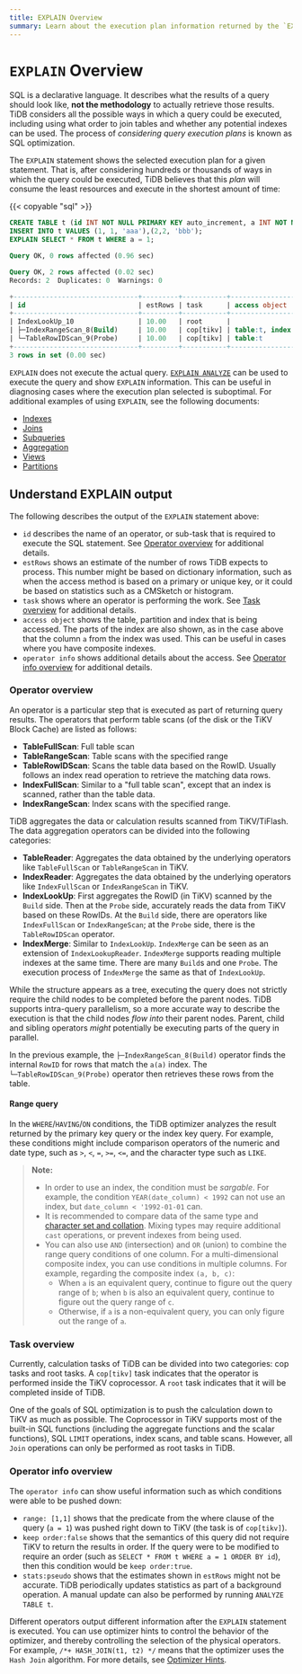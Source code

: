 ```yaml
---
title: EXPLAIN Overview
summary: Learn about the execution plan information returned by the `EXPLAIN` statement in TiDB.
---
```


# `EXPLAIN` Overview

SQL is a declarative language. It describes what the results of a query should look like, **not the methodology** to actually retrieve those results. TiDB considers all the possible ways in which a query could be executed, including using what order to join tables and whether any potential indexes can be used. The process of _considering query execution plans_ is known as SQL optimization.

The `EXPLAIN` statement shows the selected execution plan for a given statement. That is, after considering hundreds or thousands of ways in which the query could be executed, TiDB believes that this _plan_ will consume the least resources and execute in the shortest amount of time:

{{< copyable "sql" >}}

```sql
CREATE TABLE t (id INT NOT NULL PRIMARY KEY auto_increment, a INT NOT NULL, pad1 VARCHAR(255), INDEX(a));
INSERT INTO t VALUES (1, 1, 'aaa'),(2,2, 'bbb');
EXPLAIN SELECT * FROM t WHERE a = 1;
```

```sql
Query OK, 0 rows affected (0.96 sec)

Query OK, 2 rows affected (0.02 sec)
Records: 2  Duplicates: 0  Warnings: 0

+-------------------------------+---------+-----------+---------------------+---------------------------------------------+
| id                            | estRows | task      | access object       | operator info                               |
+-------------------------------+---------+-----------+---------------------+---------------------------------------------+
| IndexLookUp_10                | 10.00   | root      |                     |                                             |
| ├─IndexRangeScan_8(Build)     | 10.00   | cop[tikv] | table:t, index:a(a) | range:[1,1], keep order:false, stats:pseudo |
| └─TableRowIDScan_9(Probe)     | 10.00   | cop[tikv] | table:t             | keep order:false, stats:pseudo              |
+-------------------------------+---------+-----------+---------------------+---------------------------------------------+
3 rows in set (0.00 sec)
```

`EXPLAIN` does not execute the actual query. [`EXPLAIN ANALYZE`](/sql-statements/sql-statement-explain-analyze.md) can be used to execute the query and show `EXPLAIN` information. This can be useful in diagnosing cases where the execution plan selected is suboptimal. For additional examples of using `EXPLAIN`, see the following documents:

* [Indexes](/explain-indexes.md)
* [Joins](/explain-joins.md)
* [Subqueries](/explain-subqueries.md)
* [Aggregation](/explain-aggregation.md)
* [Views](/explain-views.md)
* [Partitions](/explain-partitions.md)

## Understand EXPLAIN output

The following describes the output of the `EXPLAIN` statement above:

* `id` describes the name of an operator, or sub-task that is required to execute the SQL statement. See [Operator overview](#operator-overview) for additional details.
* `estRows` shows an estimate of the number of rows TiDB expects to process. This number might be based on dictionary information, such as when the access method is based on a primary or unique key, or it could be based on statistics such as a CMSketch or histogram.
* `task` shows where an operator is performing the work. See [Task overview](#task-overview) for additional details.
* `access object` shows the table, partition and index that is being accessed. The parts of the index are also shown, as in the case above that the column `a` from the index was used. This can be useful in cases where you have composite indexes.
* `operator info` shows additional details about the access. See [Operator info overview](#operator-info-overview) for additional details.

### Operator overview

An operator is a particular step that is executed as part of returning query results. The operators that perform table scans (of the disk or the TiKV Block Cache) are listed as follows:

- **TableFullScan**: Full table scan
- **TableRangeScan**: Table scans with the specified range
- **TableRowIDScan**: Scans the table data based on the RowID. Usually follows an index read operation to retrieve the matching data rows.
- **IndexFullScan**: Similar to a "full table scan", except that an index is scanned, rather than the table data.
- **IndexRangeScan**: Index scans with the specified range.

TiDB aggregates the data or calculation results scanned from TiKV/TiFlash. The data aggregation operators can be divided into the following categories:

- **TableReader**: Aggregates the data obtained by the underlying operators like `TableFullScan` or `TableRangeScan` in TiKV.
- **IndexReader**: Aggregates the data obtained by the underlying operators like `IndexFullScan` or `IndexRangeScan` in TiKV.
- **IndexLookUp**: First aggregates the RowID (in TiKV) scanned by the `Build` side. Then at the `Probe` side, accurately reads the data from TiKV based on these RowIDs. At the `Build` side, there are operators like `IndexFullScan` or `IndexRangeScan`; at the `Probe` side, there is the `TableRowIDScan` operator.
- **IndexMerge**: Similar to `IndexLookUp`. `IndexMerge` can be seen as an extension of `IndexLookupReader`. `IndexMerge` supports reading multiple indexes at the same time. There are many `Build`s and one `Probe`. The execution process of `IndexMerge` the same as that of `IndexLookUp`.

While the structure appears as a tree, executing the query does not strictly require the child nodes to be completed before the parent nodes. TiDB supports intra-query parallelism, so a more accurate way to describe the execution is that the child nodes _flow into_ their parent nodes. Parent, child and sibling operators _might_ potentially be executing parts of the query in parallel.

In the previous example, the `├─IndexRangeScan_8(Build)` operator finds the internal `RowID` for rows that match the `a(a)` index. The `└─TableRowIDScan_9(Probe)` operator then retrieves these rows from the table.

#### Range query

In the `WHERE`/`HAVING`/`ON` conditions, the TiDB optimizer analyzes the result returned by the primary key query or the index key query. For example, these conditions might include comparison operators of the numeric and date type, such as `>`, `<`, `=`, `>=`, `<=`, and the character type such as `LIKE`.

> **Note:**
>
> - In order to use an index, the condition must be _sargable_. For example, the condition `YEAR(date_column) < 1992` can not use an index, but `date_column < '1992-01-01` can.
> - It is recommended to compare data of the same type and [character set and collation](/character-set-and-collation.md). Mixing types may require additional `cast` operations, or prevent indexes from being used.
> - You can also use `AND` (intersection) and `OR` (union) to combine the range query conditions of one column. For a multi-dimensional composite index, you can use conditions in multiple columns. For example, regarding the composite index `(a, b, c)`:
>     - When `a` is an equivalent query, continue to figure out the query range of `b`; when `b` is also an equivalent query, continue to figure out the query range of `c`.
>     - Otherwise, if `a` is a non-equivalent query, you can only figure out the range of `a`.

### Task overview

Currently, calculation tasks of TiDB can be divided into two categories: cop tasks and root tasks. A `cop[tikv]` task indicates that the operator is performed inside the TiKV coprocessor. A `root` task indicates that it will be completed inside of TiDB.

One of the goals of SQL optimization is to push the calculation down to TiKV as much as possible. The Coprocessor in TiKV supports most of the built-in SQL functions (including the aggregate functions and the scalar functions), SQL `LIMIT` operations, index scans, and table scans. However, all `Join` operations can only be performed as root tasks in TiDB.

### Operator info overview

The `operator info` can show useful information such as which conditions were able to be pushed down:

* `range: [1,1]` shows that the predicate from the where clause of the query (`a = 1`) was pushed right down to TiKV (the task is of `cop[tikv]`).
* `keep order:false` shows that the semantics of this query did not require TiKV to return the results in order. If the query were to be modified to require an order (such as `SELECT * FROM t WHERE a = 1 ORDER BY id`), then this condition would be `keep order:true`.
* `stats:pseudo` shows that the estimates shown in `estRows` might not be accurate. TiDB periodically updates statistics as part of a background operation. A manual update can also be performed by running `ANALYZE TABLE t`.

Different operators output different information after the `EXPLAIN` statement is executed. You can use optimizer hints to control the behavior of the optimizer, and thereby controlling the selection of the physical operators. For example, `/*+ HASH_JOIN(t1, t2) */` means that the optimizer uses the `Hash Join` algorithm. For more details, see [Optimizer Hints](/optimizer-hints.md).